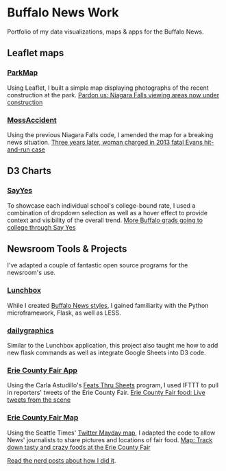 # Buffalo News Work
Portfolio of my data visualizations, maps & apps for the Buffalo News.

## Leaflet maps

### [ParkMap](ParkMap)
Using Leaflet, I built a simple map displaying photographs of the recent construction at the park.
[Pardon us: Niagara Falls viewing areas now under construction](http://lexie.link/niagara-falls-map)

### [MossAccident](MossAccident)
Using the previous Niagara Falls code, I amended the map for a breaking news situation.
[Three years later, woman charged in 2013 fatal Evans hit-and-run case](http://lexie.link/hit-run-map)

## D3 Charts

### [SayYes](SayYes)
To showcase each individual school's college-bound rate, I used a combination of dropdown selection as well as a hover effect to provide context and visibility of the overall trend.
[More Buffalo grads going to college through Say Yes](http://lexie.link/say-yes)

## Newsroom Tools & Projects
I've adapted a couple of fantastic open source programs for the newsroom's use.

### [Lunchbox](https://github.com/lexieheinle/lunchbox)
While I created [Buffalo News styles](http://lexie.link/lunchbox), I gained familiarity with the Python microframework, Flask, as well as LESS.

### [dailygraphics](https://github.com/lexieheinle/dailygraphics)
Similar to the Lunchbox application, this project also taught me how to add new flask commands as well as integrate Google Sheets into D3 code.

### [Erie County Fair App](FairApp)
Using the Carla Astudillo's [Feats Thru Sheets](https://github.com/CarlaAstudillo/feats_thru_sheets) program, I used IFTTT to pull in reporters' tweets of the Erie County Fair.
[Erie County Fair food: Live tweets from the scene](http://lexie.link/erie-food-app)

### [Erie County Fair Map](https://github.com/lexieheinle/fair-food-twitter)
Using the Seattle Times' [Twitter Mayday map](https://github.com/seattletimes/mayday-twitter), I adapted the code to allow News' journalists to share pictures and locations of fair food.
[Map: Track down tasty and crazy foods at the Erie County Fair](http://lexie.link/erie-food-map)

[Read the nerd posts about how I did it](http://blog.lexieheinle.com/tagged/buffalo-news).
